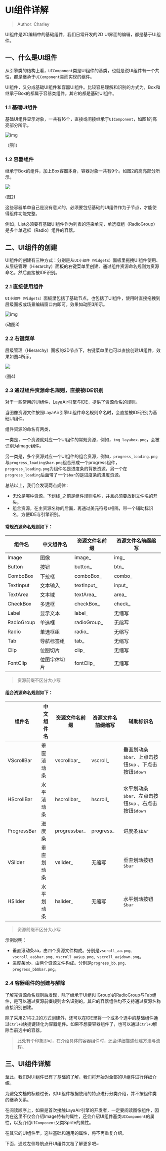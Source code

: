 # UI组件详解

> Author: Charley  

UI组件是2D编辑中的基础组件，我们日常开发的2D UI界面的编辑，都是基于UI组件。

## 一、什么是UI组件

从引擎类的结构上看，`UIComponent`类是UI组件的基类，也就是说UI组件有一个共性，都是继承于`UIComponent`类而实现的组件。

UI组件，又分成基础UI组件和容器UI组件。比较容易理解和识别的方式为，Box和继承于Box的都属于容器类组件。其它的都是基础UI组件。

### 1.1  基础UI组件

基础UI组件显示对象，一共有16个，直接或间接继承于`UIComponent`，如图1的高亮部分所示。

![img](img/1.png)  

（图1）

### 1.2 容器组件

继承于Box的组件，加上Box容器本身，容器对象一共有9个。如图2的高亮部分所示。

![](img/2.png) 

(图2)

这些容器单单自己是没有意义的，必须要包括基础的UI组件作为子节点，才能使得组件功能完整。

例如，List必须要有基础UI组件作为列表的渲染单元，单选框组（RadioGroup）是多个单选框（Radio）组件的容器。

## 二、UI组件的创建

UI组件的创建有三种方式：分别是从`UI小部件（Widgets）`面板里拖拽UI组件使用、从层级管理（Hierarchy）面板的右键菜单里创建、通过组件资源命名规则为资源命名，然后直接被IDE识别。

### 2.1  直接使用组件

`UI小部件（Widgets）`面板里包括了基础节点，也包括了UI组件，使用时直接拖拽到层级面板或场景编辑窗口内即可。效果如动图3所示。

![img](img/3.gif) 

(动图3)

### 2.2  右键菜单

层级管理（Hierarchy）面板的2D节点下，右键菜单里也可以直接创建UI组件，效果如图4所示。

![](img/4.png)  

(图4)

### 2.3 通过组件资源命名规则，直接被IDE识别

对于一些常用的UI组件，LayaAir引擎与IDE，提供了资源命名的规则。

当图像资源文件按照LayaAir引擎UI组件命名规则命名时，会直接被IDE识别为基础UI组件。

组件资源的命名有两类，

一类是，一个资源就对应一个UI组件的常规资源，例如，`img_layabox.png`，会被识别为Image组件。

另一类是，多个资源对应一个UI组件的组合资源，例如，`progress_loading.png`与`progress_loading$bar.png`组合形成一个progress组件，`progress_loading.png`为组件名是进度条的背景资源，另一个在`progress_loading`后面带了一个`$bar`的是进度条的进度资源。

总结以上，我们会发现两点规律：

- 无论是哪种资源，下划线`_`之前是组件规则名称，并且必须要放到文件名的开头。
- 组合资源，在主资源名称的后面，再通过美元符号`$`相隔，带一个辅助标识名，方便IDE与引擎识别。

#### 常规资源命名规则如下：

| 组件名     | 中文组件名   | 资源文件名前缀 | 资源文件名前缀缩写 |
| ---------- | ------------ | -------------- | ------------------ |
| Image      | 图像         | image_         | img_               |
| Button     | 按钮         | button_        | btn_               |
| ComboBox   | 下拉框       | comboBox_      | combo_             |
| TextInput  | 文本输入     | textInput_     | input_             |
| TextArea   | 文本域       | textArea_      | area_              |
| CheckBox   | 多选框       | checkBox_      | check_             |
| Label      | 显示文本     | label_         | 无缩写             |
| RadioGroup | 单选框       | radioGroup_    | 无缩写             |
| Radio      | 单选框组     | radio_         | 无缩写             |
| Tab        | 导航标签组   | tab_           | 无缩写             |
| Clip       | 位图切片     | clip_          | 无缩写             |
| FontClip   | 位图字体切片 | fontClip_      | 无缩写             |

> 资源前缀不区分大小写

#### 组合资源命名规则如下：

| 组件名      | 中文组件名 | 资源文件名前缀 | 资源文件名前缀缩写 | 辅助标识名                                            |
| ----------- | ---------- | -------------- | ------------------ | ----------------------------------------------------- |
| VScrollBar  | 垂直滚动条 | vscrollbar_    | vscroll_           | 垂直划动条`$bar`、上点击按钮`$up` 、下点击按钮`$down` |
| HScrollBar  | 水平滚动条 | hscrollbar_    | hscroll_           | 水平划动条`$bar`、左点击按钮`$up` 、右点击按钮`$down` |
| ProgressBar | 进度条     | progressbar_   | progress_          | 进度条`$bar`                                          |
| VSlider     | 垂直划动条 | vslider_       | 无缩写             | 垂直划动按钮`$bar`                                    |
| HSlider     | 水平划动条 | hslider_       | 无缩写             | 水平划动按钮`$bar`                                    |

> 资源前缀不区分大小写

示例说明：

- 垂直滚动条aa，由四个资源文件构成。分别是`vscroll_aa.png、vscroll_aa$bar.png、vscroll_aa$up.png、vscroll_aa$down.png`。
- 进度条bb，由两个资源文件构成。分别是`progress_bb.png、progress_bb$bar.png`。

### 2.4 容器组件的创建与解除

了解完资源命名规则后发现，除了继承于UI组(UIGroup)的RadioGroup与Tab组件，是可以通过资源前缀规则命名识别的。其它的容器组件均不支持通过资源名称直接识别创建。

除了采用2.1与2.2的方式创建外，还可以在IDE里将一个或多个选中的基础组件通过`Ctrl+B`快捷键转化为容器组件。如果不想要容器组件了，也可以通过`Ctrl+U`解除当前选中的容器。

> 此处有个印象即可，在介绍具体的容器组件时，还会详细描述创建方法与流程。



## 三、UI组件详解

至此，我们对UI组件已有了基础的了解，我们将开始对全部的UI组件进行详细介绍。

为避免文档的标题过长，对UI组件根据使用的特点进行分类介绍，并不按组件类的继承关系。

在阅读顺序上，如果是首次接触LayaAir引擎的开发者，一定要阅读图像组件，因为在这里不仅会介绍Image特有的属性，还会介绍UI组件基类`UIComponent`的属性，以及介绍`UIComponent`父类Sprite的属性。

在其它的UI组件里，这些基础和通用的属性，将不再重复介绍。

下面，通过左侧导航点开UI组件文档了解更多吧~